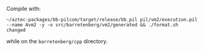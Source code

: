 Compile with:

```
~/aztec-packages/bb-pilcom/target/release/bb_pil pil/vm2/execution.pil --name Avm2 -y -o src/barretenberg/vm2/generated && ./format.sh changed
```

while on the `barretenberg/cpp` directory.
